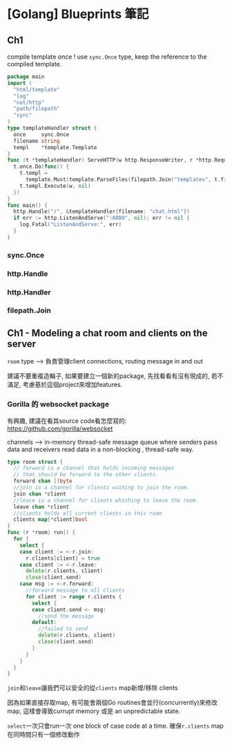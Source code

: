# [Golang] Blueprints 筆記

## Ch1 

compile template once ! use `sync.Once` type, keep the reference to the compiled template.


``` go
package main
import (
  "html/template"
  "log"
  "net/http"
  "path/filepath"
  "sync"
)
type templateHandler struct {
  once     sync.Once
  filename string 
  templ    *template.Template
}
func (t *templateHandler) ServeHTTP(w http.ResponseWriter, r *http.Request) {
  t.once.Do(func() {
    t.templ =
      template.Must(template.ParseFiles(filepath.Join("templates", t.filename)))
    t.templ.Execute(w, nil)
  })
}
func main() {
  http.Handle("/", &templateHandler{filename: "chat.html"})
  if err := http.ListenAndServe(":8080", nil); err != nil {
    log.Fatal("ListenAndServe:", err)
  }
} 
```

### sync.Once

### http.Handle

### http.Handler

### filepath.Join


## Ch1 - Modeling a chat room and clients on the server 

`room` type --> 負責管理client connections, routing message in and out


建議不要重複造輪子, 如果要建立一個新的package, 先找看看有沒有現成的, 若不滿足, 考慮基於這個project來增加features.

### Gorilla 的 websocket package

有興趣, 建議在看其source code看怎麼寫的: https://github.com/gorilla/websocket

channels --> in-memory thread-safe message queue where senders pass data and receivers read data in a non-blocking , thread-safe way.

``` go
type room struct {                                                                              
  // forward is a channel that holds incoming messages                                          
  // that should be forward to the other clients.                                               
  forward chan []byte                                                                           
  //join is a channel for clients wishing to join the room.                                     
  join chan *client                                                                             
  //leace is a channel for clients whishing to leave the room.                                  
  leave chan *client                                                                            
  //clients holds all current clients in this room                                              
  clients map[*client]bool                                                                      
}  
func (r *room) run() {                                                                          
  for {                                                                                         
    select {                                                                                    
    case client := <-r.join:                                                                    
      r.clients[client] = true                                                                  
    case client := <-r.leave:                                                                   
      delete(r.clients, client)                                                                 
      close(client.send)                                                                        
    case msg := <-r.forward:                                                                    
      //forward message to all clients                                                          
      for client := range r.clients {                                                           
        select {                                                                                
        case client.send <- msg:                                                                
          //send the message                                                                    
        default:                                                                                
          //failed to send                                                                      
          delete(r.clients, client)                                                             
          close(client.send)                                                                    
        }                                                                                       
      }                                                                                         
    }                                                                                           
  }                                                                                             
}     
```

`join`和`leave`讓我們可以安全的從`clients` map新增/移除 clients

因為如果直接存取map, 有可能會兩個Go routines會並行(concurrently)來修改map, 這樣會導致currupt memory 或是 an unpredictable state.


`select`一次只會run一次 one block of case code at a time. 確保`r.clients` map 在同時間只有一個修改動作






